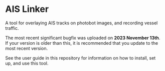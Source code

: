 # AIS Linker
A tool for overlaying AIS tracks on photobot images, and recording vessel traffic.

The most recent significant bugfix was uploaded on **2023 November 13th**. If your version is older than this, it is recommended that you update to the most recent version.

See the user guide in this repository for information on how to install, set up, and use this tool.
